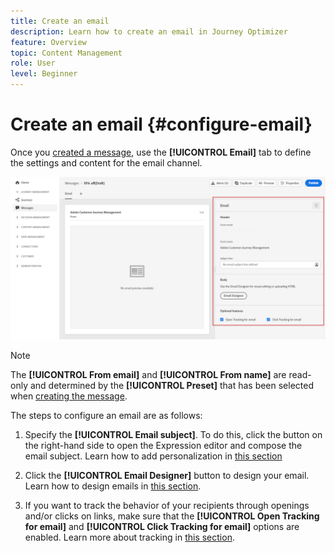 ```yaml
---
title: Create an email
description: Learn how to create an email in Journey Optimizer
feature: Overview
topic: Content Management
role: User
level: Beginner
---
```

# Create an email {#configure-email}

Once you [created a message](create-message.md), use the **[!UICONTROL Email]** tab to define the settings and content for the email channel.

![](assets/emails-configuration.png)

>[!NOTE]
>
>The **[!UICONTROL From email]** and **[!UICONTROL From name]** are read-only and determined by the **[!UICONTROL Preset]** that has been selected when [creating the message](create-message.md).

The steps to configure an email are as follows:

1. Specify the **[!UICONTROL Email subject]**. To do this, click the button on the right-hand side to open the Expression editor and compose the email subject. Learn how to add personalization in [this section](personalization/personalize.md)

1. Click the **[!UICONTROL Email Designer]** button to design your email. Learn how to design emails in [this section](design-emails.md).

1. If you want to track the behavior of your recipients through openings and/or clicks on links, make sure that the **[!UICONTROL Open Tracking for email]** and **[!UICONTROL Click Tracking for email]** options are enabled. Learn more about tracking in [this section](message-tracking.md).
